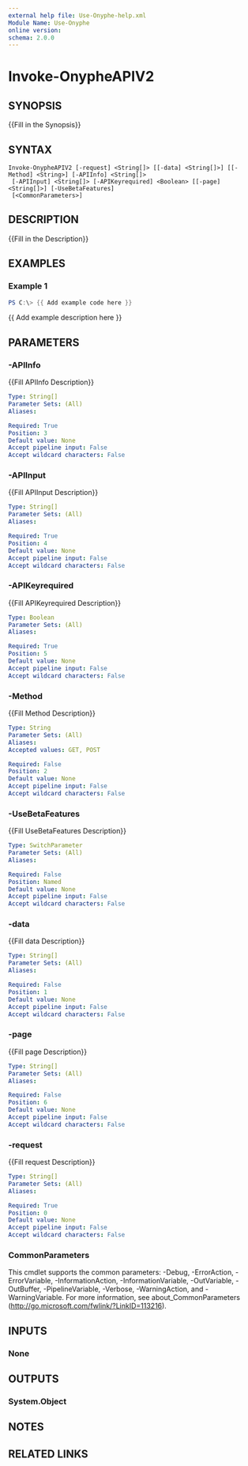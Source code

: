 ```yaml
---
external help file: Use-Onyphe-help.xml
Module Name: Use-Onyphe
online version:
schema: 2.0.0
---
```


# Invoke-OnypheAPIV2

## SYNOPSIS
{{Fill in the Synopsis}}

## SYNTAX

```
Invoke-OnypheAPIV2 [-request] <String[]> [[-data] <String[]>] [[-Method] <String>] [-APIInfo] <String[]>
 [-APIInput] <String[]> [-APIKeyrequired] <Boolean> [[-page] <String[]>] [-UseBetaFeatures]
 [<CommonParameters>]
```

## DESCRIPTION
{{Fill in the Description}}

## EXAMPLES

### Example 1
```powershell
PS C:\> {{ Add example code here }}
```

{{ Add example description here }}

## PARAMETERS

### -APIInfo
{{Fill APIInfo Description}}

```yaml
Type: String[]
Parameter Sets: (All)
Aliases:

Required: True
Position: 3
Default value: None
Accept pipeline input: False
Accept wildcard characters: False
```

### -APIInput
{{Fill APIInput Description}}

```yaml
Type: String[]
Parameter Sets: (All)
Aliases:

Required: True
Position: 4
Default value: None
Accept pipeline input: False
Accept wildcard characters: False
```

### -APIKeyrequired
{{Fill APIKeyrequired Description}}

```yaml
Type: Boolean
Parameter Sets: (All)
Aliases:

Required: True
Position: 5
Default value: None
Accept pipeline input: False
Accept wildcard characters: False
```

### -Method
{{Fill Method Description}}

```yaml
Type: String
Parameter Sets: (All)
Aliases:
Accepted values: GET, POST

Required: False
Position: 2
Default value: None
Accept pipeline input: False
Accept wildcard characters: False
```

### -UseBetaFeatures
{{Fill UseBetaFeatures Description}}

```yaml
Type: SwitchParameter
Parameter Sets: (All)
Aliases:

Required: False
Position: Named
Default value: None
Accept pipeline input: False
Accept wildcard characters: False
```

### -data
{{Fill data Description}}

```yaml
Type: String[]
Parameter Sets: (All)
Aliases:

Required: False
Position: 1
Default value: None
Accept pipeline input: False
Accept wildcard characters: False
```

### -page
{{Fill page Description}}

```yaml
Type: String[]
Parameter Sets: (All)
Aliases:

Required: False
Position: 6
Default value: None
Accept pipeline input: False
Accept wildcard characters: False
```

### -request
{{Fill request Description}}

```yaml
Type: String[]
Parameter Sets: (All)
Aliases:

Required: True
Position: 0
Default value: None
Accept pipeline input: False
Accept wildcard characters: False
```

### CommonParameters
This cmdlet supports the common parameters: -Debug, -ErrorAction, -ErrorVariable, -InformationAction, -InformationVariable, -OutVariable, -OutBuffer, -PipelineVariable, -Verbose, -WarningAction, and -WarningVariable.
For more information, see about_CommonParameters (http://go.microsoft.com/fwlink/?LinkID=113216).

## INPUTS

### None

## OUTPUTS

### System.Object
## NOTES

## RELATED LINKS
